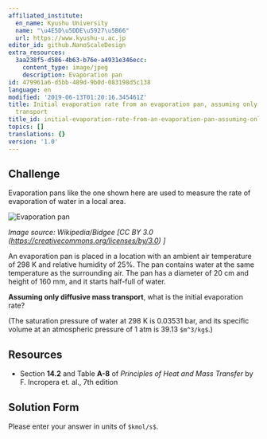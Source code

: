 ```yaml
---
affiliated_institute:
  en_name: Kyushu University
  name: "\u4E5D\u5DDE\u5927\u5B66"
  url: https://www.kyushu-u.ac.jp
editor_id: github.NanoScaleDesign
extra_resources:
  3aa238f5-d586-4b63-b76e-a4931e346ecc:
    content_type: image/jpeg
    description: Evaporation pan
id: 479961a6-d5bb-489d-9b0d-083198d5c138
language: en
modified: '2019-06-13T01:20:16.345461Z'
title: Initial evaporation rate from an evaporation pan, assuming only diffusive mass
  transport
title_id: initial-evaporation-rate-from-an-evaporation-pan-assuming-only-diffusive-mass-transport
topics: []
translations: {}
version: '1.0'
---
```


## Challenge
Evaporation pans like the one shown here are used to measure the rate of evaporation of water in a local area.

![Evaporation pan](/api/v0/teachers/github.NanoScaleDesign/resources/public/3aa238f5-d586-4b63-b76e-a4931e346ecc.jpeg/3aa238f5-d586-4b63-b76e-a4931e346ecc.jpeg)

*Image source: Wikipedia/Bidgee [CC BY 3.0 (https://creativecommons.org/licenses/by/3.0) ]*


An evaporation pan is placed in a location with an ambient air temperature of 298 K and relative humidity of 25%. The pan contains water at the same temperature as the surrounding air. The pan has a diameter of 20 cm and height of 160 mm, and it starts half-full of water.

**Assuming only diffusive mass transport**, what is the initial evaporation rate?

(The saturation pressure of water at 298 K is 0.03531 bar, and its specific volume at an atmospheric pressure of  1 atm is 39.13 `$m^3/kg$`.)


## Resources

- Section **14.2** and Table **A-8** of *Principles of Heat and Mass Transfer* by F. Incropera et. al., 7th edition


## Solution Form
Please enter your answer in units of `$kmol/s$`.
